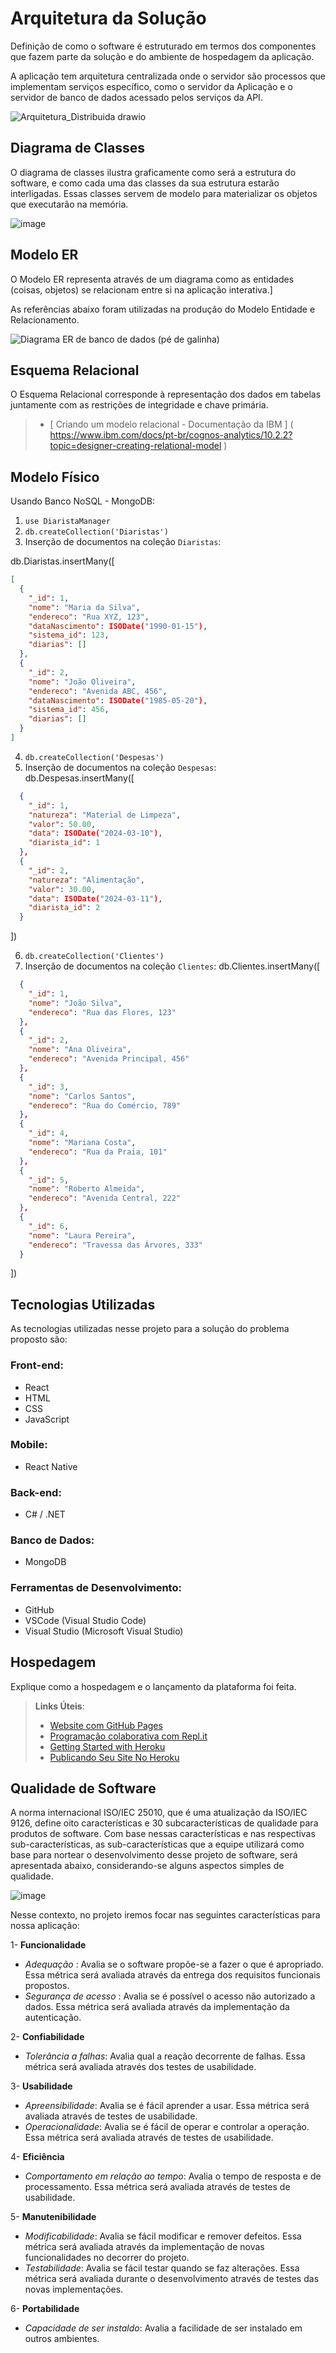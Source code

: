 # Arquitetura da Solução

Definição de como o software é estruturado em termos dos componentes que fazem parte da solução e do ambiente de hospedagem da aplicação.


A aplicação tem arquitetura centralizada onde o servidor são processos que implementam serviços específico, como o servidor da Aplicação e o servidor de banco de dados acessado pelos serviços da API.


![Arquitetura_Distribuida drawio](https://github.com/ICEI-PUC-Minas-PMV-ADS/pmv-ads-2024-1-e4-proj-dad-t3-diarista/assets/104168502/0fc1aea1-f2b0-422a-b720-9be1c28bd0c3)


## Diagrama de Classes

O diagrama de classes ilustra graficamente como será a estrutura do software, e como cada uma das classes da sua estrutura estarão interligadas. Essas classes servem de modelo para materializar os objetos que executarão na memória.

![image](https://github.com/ICEI-PUC-Minas-PMV-ADS/pmv-ads-2024-1-e4-proj-dad-t3-diarista/assets/104168502/8a9569cc-f5f2-4f9c-ad5d-c557b45ae086)




## Modelo ER

O Modelo ER representa através de um diagrama como as entidades (coisas, objetos) se relacionam entre si na aplicação interativa.]

As referências abaixo foram utilizadas na produção do Modelo Entidade e Relacionamento.

![Diagrama ER de banco de dados (pé de galinha)](https://github.com/ICEI-PUC-Minas-PMV-ADS/pmv-ads-2024-1-e4-proj-dad-t3-diarista/assets/104168502/f88144fc-96ac-4f22-871b-3bdddbaf0029)


## Esquema Relacional

O Esquema Relacional corresponde à representação dos dados em tabelas juntamente com as restrições de integridade e chave primária.
> - [ Criando um modelo relacional - Documentação da IBM ] ( https://www.ibm.com/docs/pt-br/cognos-analytics/10.2.2?topic=designer-creating-relational-model )

## Modelo Físico
Usando Banco NoSQL - MongoDB:

1. `use DiaristaManager`
2. `db.createCollection('Diaristas')`
3. Inserção de documentos na coleção `Diaristas`:

db.Diaristas.insertMany([
```json
[
  {
    "_id": 1,
    "nome": "Maria da Silva",
    "endereco": "Rua XYZ, 123",
    "dataNascimento": ISODate("1990-01-15"),
    "sistema_id": 123,
    "diarias": []
  },
  {
    "_id": 2,
    "nome": "João Oliveira",
    "endereco": "Avenida ABC, 456",
    "dataNascimento": ISODate("1985-05-20"),
    "sistema_id": 456,
    "diarias": []
  }
]
```

4. `db.createCollection('Despesas')`
5. Inserção de documentos na coleção `Despesas`:
   db.Despesas.insertMany([
```json
  {
    "_id": 1,
    "natureza": "Material de Limpeza",
    "valor": 50.00,
    "data": ISODate("2024-03-10"),
    "diarista_id": 1
  },
  {
    "_id": 2,
    "natureza": "Alimentação",
    "valor": 30.00,
    "data": ISODate("2024-03-11"),
    "diarista_id": 2
  }
```
])


6. `db.createCollection('Clientes')`
7. Inserção de documentos na coleção `Clientes`:
 db.Clientes.insertMany([
```json 
  {
    "_id": 1,
    "nome": "João Silva",
    "endereco": "Rua das Flores, 123"
  },
  {
    "_id": 2,
    "nome": "Ana Oliveira",
    "endereco": "Avenida Principal, 456"
  },
  {
    "_id": 3,
    "nome": "Carlos Santos",
    "endereco": "Rua do Comércio, 789"
  },
  {
    "_id": 4,
    "nome": "Mariana Costa",
    "endereco": "Rua da Praia, 101"
  },
  {
    "_id": 5,
    "nome": "Roberto Almeida",
    "endereco": "Avenida Central, 222"
  },
  {
    "_id": 6,
    "nome": "Laura Pereira",
    "endereco": "Travessa das Árvores, 333"
  }
```
])


## Tecnologias Utilizadas

As tecnologias utilizadas nesse projeto para a solução do problema proposto são:

### Front-end:
- React
- HTML
- CSS
- JavaScript

### Mobile:
- React Native
  
### Back-end:
- C# / .NET

### Banco de Dados:
- MongoDB

### Ferramentas de Desenvolvimento:
- GitHub
- VSCode (Visual Studio Code)
- Visual Studio (Microsoft Visual Studio)

## Hospedagem

Explique como a hospedagem e o lançamento da plataforma foi feita.

> **Links Úteis**:
>
> - [Website com GitHub Pages](https://pages.github.com/)
> - [Programação colaborativa com Repl.it](https://repl.it/)
> - [Getting Started with Heroku](https://devcenter.heroku.com/start)
> - [Publicando Seu Site No Heroku](http://pythonclub.com.br/publicando-seu-hello-world-no-heroku.html)

## Qualidade de Software
A norma internacional ISO/IEC 25010, que é uma atualização da ISO/IEC 9126, define oito características e 30 subcaracterísticas de qualidade para produtos de software.
Com base nessas características e nas respectivas sub-características, as sub-características que a equipe utilizará como base para nortear o desenvolvimento desse projeto de software, será apresentada abaixo, considerando-se alguns aspectos simples de qualidade. 

![image](https://github.com/ICEI-PUC-Minas-PMV-ADS/pmv-ads-2023-2-e3-proj-mov-t2-pmv-ads-2023-2-e3-proj-mov-t2-time5/assets/108501459/a8a364be-e06a-4d52-b679-efe8380cf017)

Nesse contexto, no projeto iremos focar nas seguintes características para nossa aplicação:

1- **Funcionalidade**  
 - *Adequação* : Avalia se o software propõe-se a fazer o que é apropriado. Essa métrica será avaliada através da entrega dos requisitos funcionais propostos.
 - *Segurança de acesso* : Avalia se é possível o acesso não autorizado a dados. Essa métrica será avaliada através da implementação da autenticação.

2- **Confiabilidade**  
 - *Tolerância a falhas*: Avalia qual a reação decorrente de falhas. Essa métrica será avaliada através dos testes de usabilidade.   

3- **Usabilidade**  
 - *Apreensibilidade*: Avalia se é fácil aprender a usar. Essa métrica será avaliada através de testes de usabilidade.  
 - *Operacionalidade*: Avalia se é fácil de operar e controlar a operação. Essa métrica será avaliada através de testes de usabilidade. 

4- **Eficiência**  
- *Comportamento em relação ao tempo*: Avalia o tempo de resposta e de processamento. Essa métrica será avaliada através de testes de usabilidade.  
    
5- **Manutenibilidade**  
- *Modificabilidade*: Avalia se fácil modificar e remover defeitos. Essa métrica será avaliada através da implementação de novas funcionalidades no decorrer do projeto.
- *Testabilidade*: Avalia se fácil testar quando se faz alterações. Essa métrica será avaliada durante o desenvolvimento através de testes das novas implementações.

6- **Portabilidade**  
- *Capacidade de ser instaldo*: Avalia a facilidade de ser instalado em outros ambientes.
